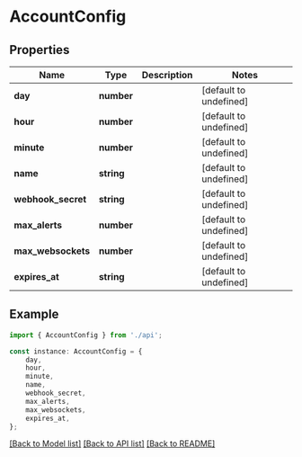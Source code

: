 # AccountConfig


## Properties

Name | Type | Description | Notes
------------ | ------------- | ------------- | -------------
**day** | **number** |  | [default to undefined]
**hour** | **number** |  | [default to undefined]
**minute** | **number** |  | [default to undefined]
**name** | **string** |  | [default to undefined]
**webhook_secret** | **string** |  | [default to undefined]
**max_alerts** | **number** |  | [default to undefined]
**max_websockets** | **number** |  | [default to undefined]
**expires_at** | **string** |  | [default to undefined]

## Example

```typescript
import { AccountConfig } from './api';

const instance: AccountConfig = {
    day,
    hour,
    minute,
    name,
    webhook_secret,
    max_alerts,
    max_websockets,
    expires_at,
};
```

[[Back to Model list]](../README.md#documentation-for-models) [[Back to API list]](../README.md#documentation-for-api-endpoints) [[Back to README]](../README.md)
